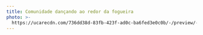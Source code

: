 ```yaml
---
title: Comunidade dançando ao redor da fogueira
photo: >-
  https://ucarecdn.com/736dd38d-83fb-423f-ad0c-ba6fed3e0c0b/-/preview/-/enhance/50/-/sharp/10/
---
```


